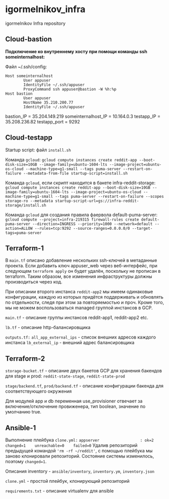 # igormelnikov_infra
igormelnikov Infra repository

## Cloud-bastion
**Подключение ко внутреннему хосту при помощи команды ssh someinternalhost:**

Файл ~/.ssh/config:

```
Host someinternalhost
        User appuser
        IdentityFile ~/.ssh/appuser
        ProxyCommand ssh appuser@bastion -W %h:%p
Host bastion
        User appuser
        HostName 35.210.200.77
        IdentityFile ~/.ssh/appuser
```
bastion_IP = 35.204.149.219
someinternalhost_IP = 10.164.0.3
testapp_IP = 35.208.236.82
testapp_port = 9292
## Cloud-testapp
Startup script: файл `install.sh`

Команда `gcloud`:
`gcloud compute instances create reddit-app --boot-disk-size=10GB --image-family=ubuntu-1604-lts --image-project=ubuntu-os-cloud --machine-type=g1-small --tags puma-server --restart-on-failure --metadata-from-file startup-script=install.sh`

Команда `gcloud`, если скрипт находится в бакете infra-reddit-storage:
`gcloud compute instances create reddit-app --boot-disk-size=10GB --image-family=ubuntu-1604-lts --image-project=ubuntu-os-cloud --machine-type=g1-small --tags puma-server --restart-on-failure --scopes storage-ro --metadata startup-script-url=gs://infra-reddit-storage/install.sh`

Команда `gcloud` для создания правила фаервола default-puma-server:
`gcloud compute --project=infra-219315 firewall-rules create default-puma-server --direction=INGRESS --priority=1000 --network=default --action=ALLOW --rules=tcp:9292 --source-ranges=0.0.0.0/0 --target-tags=puma-server`
## Terraform-1
В `main.tf` описано добавление нескольких ssh-ключей в метаданные проекта. Если добавить ключ appuser_web через веб-интерфейс, при следующем `terraform apply` он будет удалён, поскольку не прописан в terraform. Таким образом, все изменения инфраструктуры должны производиться через код.

При описании второго инстанса `reddit-app2` мы имеем одинаковые конфигурации, каждую из которых придётся поддерживать и обновлять по отдельности, следя при этом за повторяемостью и проч. Кроме того, мы не можем воспользоваться managed группой инстансов в GCP.

`main.tf` - описание группы инстансов reddit-app1, reddit-app2 etc.

`lb.tf` - описание http-балансировщика

`outputs.tf:`
	`all_app_external_ips` - список внешних адресов каждого инстанса
	`lb_external_ip` - внешний адрес балансировщика
## Terraform-2
`storage-bucket.tf` - описание двух бакетов GCP для хранения бакендов для stage и prod: `reddit-state-stage`, `reddit-state-prod`

`stage/backend.tf`, `prod/backend.tf` - описание конфигурации бакенда для соответствующего окружения

Для модулей app и db переменная use_provisioner отвечает за включение/отключение провиженера, тип boolean, значение по умолчанию true.
## Ansible-1
Выполнение плейбука `clone.yml:`
`appserver                  : ok=2    changed=1    unreachable=0    failed=0`
Удалив репозиторий предыдущей командой `'rm -rf ~/reddit'`, с помощью плейбука мы заново клонировали репозиторий. Состояние системы изменилось, поэтому `changed=1`.

Описания inventory - `ansible/inventory`, `inventory.ym`, `inventory.json`

`clone.yml` - простой плейбук, клонирующий репозиторий

`requirements.txt` - описание virtualenv для ansible
